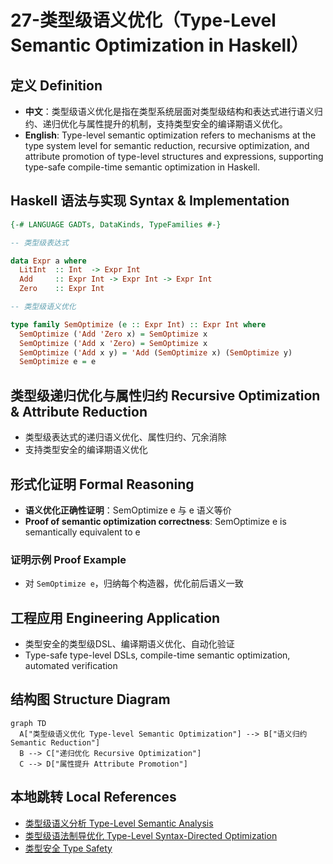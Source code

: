 # 27-类型级语义优化（Type-Level Semantic Optimization in Haskell）

## 定义 Definition

- **中文**：类型级语义优化是指在类型系统层面对类型级结构和表达式进行语义归约、递归优化与属性提升的机制，支持类型安全的编译期语义优化。
- **English**: Type-level semantic optimization refers to mechanisms at the type system level for semantic reduction, recursive optimization, and attribute promotion of type-level structures and expressions, supporting type-safe compile-time semantic optimization in Haskell.

## Haskell 语法与实现 Syntax & Implementation

```haskell
{-# LANGUAGE GADTs, DataKinds, TypeFamilies #-}

-- 类型级表达式

data Expr a where
  LitInt  :: Int  -> Expr Int
  Add     :: Expr Int -> Expr Int -> Expr Int
  Zero    :: Expr Int

-- 类型级语义优化

type family SemOptimize (e :: Expr Int) :: Expr Int where
  SemOptimize ('Add 'Zero x) = SemOptimize x
  SemOptimize ('Add x 'Zero) = SemOptimize x
  SemOptimize ('Add x y) = 'Add (SemOptimize x) (SemOptimize y)
  SemOptimize e = e
```

## 类型级递归优化与属性归约 Recursive Optimization & Attribute Reduction

- 类型级表达式的递归语义优化、属性归约、冗余消除
- 支持类型安全的编译期语义优化

## 形式化证明 Formal Reasoning

- **语义优化正确性证明**：SemOptimize e 与 e 语义等价
- **Proof of semantic optimization correctness**: SemOptimize e is semantically equivalent to e

### 证明示例 Proof Example

- 对 `SemOptimize e`，归纳每个构造器，优化前后语义一致

## 工程应用 Engineering Application

- 类型安全的类型级DSL、编译期语义优化、自动化验证
- Type-safe type-level DSLs, compile-time semantic optimization, automated verification

## 结构图 Structure Diagram

```mermaid
graph TD
  A["类型级语义优化 Type-level Semantic Optimization"] --> B["语义归约 Semantic Reduction"]
  B --> C["递归优化 Recursive Optimization"]
  C --> D["属性提升 Attribute Promotion"]
```

## 本地跳转 Local References

- [类型级语义分析 Type-Level Semantic Analysis](../111-Type-Level-Semantic-Analysis/01-Type-Level-Semantic-Analysis-in-Haskell.md)
- [类型级语法制导优化 Type-Level Syntax-Directed Optimization](../110-Type-Level-Syntax-Directed-Optimization/01-Type-Level-Syntax-Directed-Optimization-in-Haskell.md)
- [类型安全 Type Safety](../14-Type-Safety/01-Type-Safety-in-Haskell.md)
